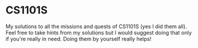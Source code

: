 # CS1101S
My solutions to all the missions and quests of CS1101S (yes I did them all). Feel free to take hints from my solutions but I would suggest doing that only if you're really in need. Doing them by yourself really helps!

